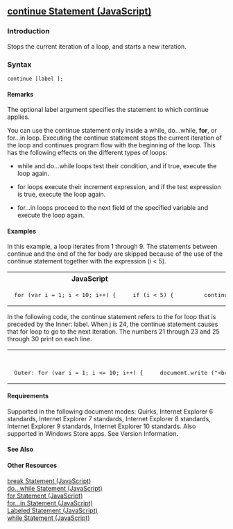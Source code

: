 ## [continue Statement (JavaScript)](continue-Statement.html)

### Introduction 

 Stops the current iteration of a loop, and starts a new iteration.

### Syntax 

```
continue [label ];
```

#### Remarks 

<div id="languageReferenceRemarksSection" class="section" name="collapseableSection" style="">
  <p xmlns:util="util">
    The optional <span class="parameter" sdata="paramReference">label</span> argument specifies the statement to which <span sdata="langKeyword" value="continue"><span class=
    "keyword">continue</span></span> applies.
  </p>
  <p xmlns:util="util">
    You can use the <span sdata="langKeyword" value="continue"><span class="keyword">continue</span></span> statement only inside a <span sdata="langKeyword" value="while"><span class=
    "keyword">while</span></span>, <span sdata="langKeyword" value="do...while"><span class="keyword">do...while</span></span>, <b>for</b>, or <span sdata="langKeyword" value="for...in"><span class=
    "keyword">for...in</span></span> loop. Executing the <span sdata="langKeyword" value="continue"><span class="keyword">continue</span></span> statement stops the current iteration of the loop and
    continues program flow with the beginning of the loop. This has the following effects on the different types of loops:
  </p>
  <ul xmlns:util="util">
    <li>
      <p>
        <span sdata="langKeyword" value="while"><span class="keyword">while</span></span> and <span sdata="langKeyword" value="do...while"><span class="keyword">do...while</span></span> loops test
        their condition, and if true, execute the loop again.
      </p>
    </li>
    <li>
      <p>
        <span sdata="langKeyword" value="for"><span class="keyword">for</span></span> loops execute their increment expression, and if the test expression is true, execute the loop again.
      </p>
    </li>
    <li>
      <p>
        <span sdata="langKeyword" value="for...in"><span class="keyword">for...in</span></span> loops proceed to the next field of the specified variable and execute the loop again.
      </p>
    </li>
  </ul>
</div>

#### Examples 

<div id="sectionSection0" class="section" name="collapseableSection" style="" expanded="true">
  <div id="sectionSection1" class="seeAlsoNoToggleSection">
    <p xmlns:util="util">
      In this example, a loop iterates from 1 through 9. The statements between <span sdata="langKeyword" value="continue"><span class="keyword">continue</span></span> and the end of the <span sdata=
      "langKeyword" value="for"><span class="keyword">for</span></span> body are skipped because of the use of the <span sdata="langKeyword" value="continue"><span class=
      "keyword">continue</span></span> statement together with the expression <span class="code">(i &lt; 5)</span>.
    </p>
  </div>
  <div id="sectionSection2" class="seeAlsoNoToggleSection">
    <div class="code">
      <table width="100%" cellspacing="0" cellpadding="0">
        <tr>
          <th>
            JavaScript&nbsp;
          </th>
          <th>
            <span class="copyCode" onclick="CopyCode(this)" onkeypress="CopyCode_CheckKey(this, event)" onmouseover="ChangeCopyCodeIcon(this)" onmouseout="ChangeCopyCodeIcon(this)" tabindex=
            "0"><img class="copyCodeImage" name="ccImage" align="absmiddle" alt="Copy image" title="Copy image" src="../icons/copycode.gif" />Copy Code</span>
          </th>
        </tr>
        <tr>
          <td colspan="2">
            <pre>
 for (var i = 1; i &lt; 10; i++) {     if (i &lt; 5) {         continue;     }     document.write (i);     document.write (" "); }  // Output: 5 6 7 8 9 
</pre>
          </td>
        </tr>
      </table>
    </div>
  </div>
  <div id="sectionSection3" class="seeAlsoNoToggleSection">
    <p xmlns:util="util">
      In the following code, the <span sdata="langKeyword" value="continue"><span class="keyword">continue</span></span> statement refers to the <span sdata="langKeyword" value="for"><span class=
      "keyword">for</span></span> loop that is preceded by the <span class="code">Inner:</span> label. When <span class="code">j</span> is 24, the <span sdata="langKeyword" value=
      "continue"><span class="keyword">continue</span></span> statement causes that <span sdata="langKeyword" value="for"><span class="keyword">for</span></span> loop to go to the next iteration. The
      numbers 21 through 23 and 25 through 30 print on each line.
    </p>
  </div>
  <div id="sectionSection4" class="seeAlsoNoToggleSection">
    <div class="code">
      <table width="100%" cellspacing="0" cellpadding="0">
        <tr>
          <th>
            JavaScript&nbsp;
          </th>
          <th>
            <span class="copyCode" onclick="CopyCode(this)" onkeypress="CopyCode_CheckKey(this, event)" onmouseover="ChangeCopyCodeIcon(this)" onmouseout="ChangeCopyCodeIcon(this)" tabindex=
            "0"><img class="copyCodeImage" name="ccImage" align="absmiddle" alt="Copy image" title="Copy image" src="../icons/copycode.gif" />Copy Code</span>
          </th>
        </tr>
        <tr>
          <td colspan="2">
            <pre>
 Outer: for (var i = 1; i &lt;= 10; i++) {     document.write ("&lt;br /&gt;");     document.write ("i: " + i);     document.write (" j: ");     Inner:     for (var j = 21; j &lt;= 30; j++) {         if (j == 24) {              continue Inner;         }         document.write (j + " ");     } }  //Output: //i: 1 j: 21 22 23 25 26 27 28 29 30  //i: 2 j: 21 22 23 25 26 27 28 29 30  //i: 3 j: 21 22 23 25 26 27 28 29 30  //i: 4 j: 21 22 23 25 26 27 28 29 30  //i: 5 j: 21 22 23 25 26 27 28 29 30  //i: 6 j: 21 22 23 25 26 27 28 29 30  //i: 7 j: 21 22 23 25 26 27 28 29 30  //i: 8 j: 21 22 23 25 26 27 28 29 30  //i: 9 j: 21 22 23 25 26 27 28 29 30  //i: 10 j: 21 22 23 25 26 27 28 29 30 
</pre>
          </td>
        </tr>
      </table>
    </div>
  </div>
</div>

#### Requirements 

<div id="requirementsTitleSection" class="section" name="collapseableSection" style="">
  <p xmlns:util="util"></p>
  <p>
    Supported in the following document modes: Quirks, Internet Explorer 6 standards, Internet Explorer 7 standards, Internet Explorer 8 standards, Internet Explorer 9 standards, Internet Explorer 10
    standards. Also supported in Windows Store apps. See Version Information.
  </p>
</div>

#### See Also 

<div id="seeAlsoSection" class="section" name="collapseableSection" style="">
  <h4 class="subHeading">
    Other Resources
  </h4>
  <div class="seeAlsoStyle">
    <span sdata="link" xmlns:util="util"><a href="5be0f2a8-5fe7-4a6c-89af-ca20a925ce87.htm">break Statement (JavaScript)</a></span>
  </div>
  <div class="seeAlsoStyle">
    <span sdata="link" xmlns:util="util"><a href="8b7782ba-fbad-48cd-9639-193566da6ae5.htm">do...while Statement (JavaScript)</a></span>
  </div>
  <div class="seeAlsoStyle">
    <span sdata="link" xmlns:util="util"><a href="bae0ec40-152e-43f3-969b-3696489ec5c4.htm">for Statement (JavaScript)</a></span>
  </div>
  <div class="seeAlsoStyle">
    <span sdata="link" xmlns:util="util"><a href="1b51a0ce-89f7-4a69-88ed-017b47dc398f.htm">for...in Statement (JavaScript)</a></span>
  </div>
  <div class="seeAlsoStyle">
    <span sdata="link" xmlns:util="util"><a href="019f898e-9e27-4be4-a22f-c5927c7fcae2.htm">Labeled Statement (JavaScript)</a></span>
  </div>
  <div class="seeAlsoStyle">
    <span sdata="link" xmlns:util="util"><a href="d63777cf-0e1a-4555-8d3a-334381001f48.htm">while Statement (JavaScript)</a></span>
  </div>
</div>

